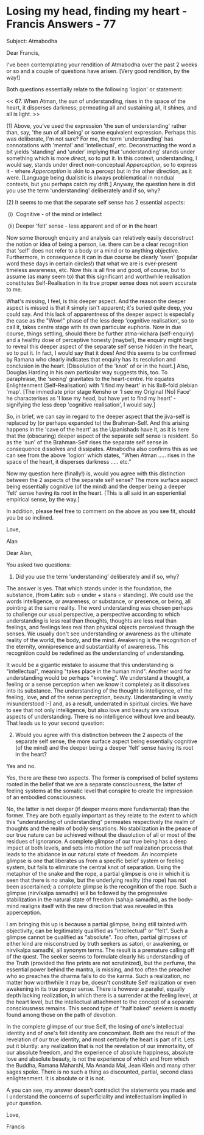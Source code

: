 # Losing my head, finding my heart - Francis Answers - 77

Subject: Atmabodha

Dear Francis,

I've been contemplating your rendition of Atmabodha over the past 2 weeks or so and a couple of questions have arisen. [Very good rendition, by the way!]

Both questions essentially relate to the following 'logion' or statement:

&lt;&lt; 67. When Atman, the sun of understanding, rises in the space of the heart, it disperses darkness; permeating all and sustaining all, it shines, and all is light. &gt;&gt;

(1) Above, you've used the expression 'the sun of understanding' rather than, say, 'the sun of all being' or some equivalent expression. Perhaps this was deliberate, I'm not sure? For me, the term 'understanding' has connotations with 'mental' and 'intellectual', etc. Deconstructing the word a bit yields 'standing' and 'under' implying that 'understanding' stands under something which is more *direct*, so to put it. In this context, understanding, I would say, stands under direct non-conceptual *Apperception*, so to express it - where *Apperception* is akin to a percept but in the other direction, as it were. [Language being dualistic is always problematical in nondual contexts, but you perhaps catch my drift.] Anyway, the question here is did you use the term 'understanding' deliberately and if so, why?

(2) It seems to me that the separate self sense has 2 essential aspects:

&nbsp;(i) &nbsp;Cognitive - of the mind or intellect

&nbsp;(ii) Deeper 'felt' sense - less apparent and of or in the heart

Now some thorough enquiry and analysis can relatively easily deconstruct the notion or idea of being a person, i.e. there can be a clear recognition that 'self' does not refer to a body or a mind or to anything objective. Furthermore, in consequence it can in due course be clearly 'seen' (popular word these days in certain circles!) that what we are is ever-present timeless awareness, etc. Now this is all fine and good, of course, but to assume (as many seem to) that this significant and worthwhile realisation constitutes Self-Realisation in its true proper sense does not seem accurate to me.

What's missing, I feel, is this deeper aspect. And the reason the deeper aspect is missed is that it simply isn't apparent; it's buried quite deep, you could say. And this lack of apparentness of the deeper aspect is especially the case as the "Wow!" phase of the less deep 'cognitive realisation', so to call it, takes centre stage with its own particular euphoria. Now in due course, things settling, should there be further atma-vichara (self-enquiry) and a healthy dose of perceptive honesty (maybe!), the enquiry might begin to reveal this deeper aspect of the separate self sense hidden in the heart, so to put it. In fact, I would say that it does! And this seems to be confirmed by Ramana who clearly indicates that enquiry has its resolution and conclusion in the heart. [Dissolution of the 'knot' of or in the heart.] Also, Douglas Harding in his own particular way suggests this, too. To paraphrase, the 'seeing' gravitates to the heart-centre. He equates Enlightenment (Self-Realisation) with 'I find my heart' in his 8x8-fold plebian 'map'. [The immediate prior stage Kensho or 'I see my Original (No) Face' he characterises as 'I lose my head, but have yet to find my heart' - signifying the less deep 'cognitive realisation', I would say.]

So, in brief, we can say in regard to the deeper aspect that the jiva-self is replaced by (or perhaps expanded to) the Brahman-Self. And this arising happens in the 'cave of the heart' as the Upanishads have it, as it is here that the (obscuring) deeper aspect of the separate self sense is resident. So as the 'sun' of the Brahman-Self rises the separate self sense in consequence dissolves and dissipates. Atmabodha also confirms this as we can see from the above 'logion' which states, "When Atman ..... rises in the space of the heart, it disperses darkness ..... etc."

Now my question here (finally!) is, would you agree with this distinction between the 2 aspects of the separate self sense? The more surface aspect being essentially cognitive (of the mind) and the deeper being a deeper 'felt' sense having its root in the heart. [This is all said in an experiential empirical sense, by the way.]

In addition, please feel free to comment on the above as you see fit, should you be so inclined.

Love,

Alan

Dear Alan,&nbsp;

You asked two questions:

1. Did you use the term 'understanding' deliberately and if so, why?

The answer is yes. That which stands under is the foundation, the substance, (from Latin: sub = under + stans = standing). We could use the words intelligence, or awareness, or substance, or presence, or being, all pointing at the same reality. The word understanding was chosen perhaps to challenge our usual perspective, a perspective according to which understanding is less real than thoughts, thoughts are less real than feelings, and feelings less real than physical objects perceived through the senses. We usually don't see understanding or awareness as the ultimate reality of the world, the body, and the mind. Awakening is the recognition of the eternity, omnipresence and substantiality of awareness. This recognition could be redefined as the understanding of understanding.

It would be a gigantic mistake to assume that this understanding is "intellectual", meaning "takes place in the human mind". Another word for understanding would be perhaps "knowing". We understand a thought, a feeling or a sense perception when we know it completely as it dissolves into its substance. The understanding of the thought is intelligence, of the feeling, love, and of the sense perception, beauty. Understanding is vastly misunderstood :-) and, as a result, underrated in spiritual circles. We have to see that not only intelligence, but also love and beauty are various aspects of understanding. There is no intelligence without love and beauty. That leads us to your second question:

2. Would you agree with this distinction between the 2 aspects of the separate self sense, the more surface aspect being essentially cognitive (of the mind) and the deeper being a deeper 'felt' sense having its root in the heart?

Yes and no.

Yes, there are these two aspects. The former is comprised of belief systems rooted in the belief that we are a separate consciousness, the latter of feeling systems at the somatic level that conspire to create the impression of an embodied consciousness.&nbsp;

No, the latter is not deeper (if deeper means more fundamental) than the former. They are both equally important as they relate to the extent to which this "understanding of understanding" permeates respectively the realm of thoughts and the realm of bodily sensations. No stabilization in the peace of our true nature can be achieved without the dissolution of all or most of the residues of ignorance. A complete glimpse of our true being has a deep impact at both levels, and sets into motion the self realization process that leads to the abidance in our natural state of freedom. An incomplete glimpse is one that liberates us from a specific belief system or feeling system, but fails to eliminate the central knot of separation. Using the metaphor of the snake and the rope, a partial glimpse is one in which it is seen that there is no snake, but the underlying reality (the rope) has not been ascertained; a complete glimpse is the recognition of the rope. Such a glimpse (nirvikalpa samadhi) will be followed by the progressive stabilization in the natural state of freedom (sahaja samadhi), as the body-mind realigns itself with the new direction that was revealed in this apperception.

I am bringing this up is because a partial glimpse, being still tainted with objectivity, can be legitimately qualified as "intellectual" or "felt". Such a glimpse cannot be qualified as "absolute". Too often, partial glimpses of either kind are misconstrued by truth seekers as satori, or awakening, or nirvikalpa samadhi, all synonym terms. The result is a premature calling off of the quest. The seeker seems to formulate clearly his understanding of the Truth (provided the fine prints are not scrutinized), but the perfume, the essential power behind the mantra, is missing, and too often the preacher who so preaches the dharma fails to do the karma. Such a realization, no matter how worthwhile it may be, doesn't constitute Self realization or even awakening in its true proper sense. There is however a parallel, equally depth lacking realization, in which there is a surrender at the feeling level, at the heart level, but the intellectual attachment to the concept of a separate consciousness remains. This second type of "half baked" seekers is mostly found among those on the path of devotion.

In the complete glimpse of our true Self, the losing of one's intellectual identity and of one's felt identity are concomitant. Both are the result of the revelation of our true identity, and most certainly the heart is part of it. Lets put it bluntly: any realization that is not the revelation of our immortality, of our absolute freedom, and the experience of absolute happiness, absolute love and absolute beauty, is not the experience of which and from which the Buddha, Ramana Maharshi, Ma Ananda Mai, Jean Klein and many other sages spoke. There is no such a thing as discounted, partial, second class enlightenment. It is absolute or it is not.

A you can see, my answer doesn't contradict the statements you made and I understand the concerns of superficiality and intellectualism implied in your question.&nbsp;

Love,

Francis

